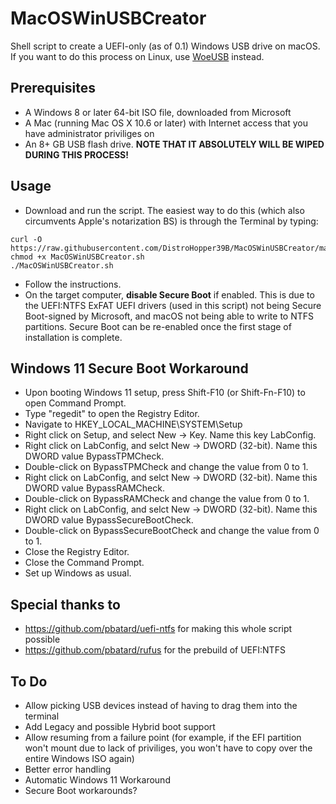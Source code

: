 # MacOSWinUSBCreator
Shell script to create a UEFI-only (as of 0.1) Windows USB drive on macOS. If you want to do this process on Linux, use [WoeUSB](https://github.com/WoeUSB/WoeUSB-ng) instead.

## Prerequisites
- A Windows 8 or later 64-bit ISO file, downloaded from Microsoft
- A Mac (running Mac OS X 10.6 or later) with Internet access that you have administrator priviliges on
- An 8+ GB USB flash drive. **NOTE THAT IT ABSOLUTELY WILL BE WIPED DURING THIS PROCESS!**

## Usage
- Download and run the script. The easiest way to do this (which also circumvents Apple's notarization BS) is through the Terminal by typing:
```
curl -O https://raw.githubusercontent.com/DistroHopper39B/MacOSWinUSBCreator/main/MacOSWinUSBCreator.sh
chmod +x MacOSWinUSBCreator.sh
./MacOSWinUSBCreator.sh
```
- Follow the instructions.
- On the target computer, **disable Secure Boot** if enabled. This is due to the UEFI:NTFS ExFAT UEFI drivers (used in this script) not being Secure Boot-signed by Microsoft, and macOS not being able to write to NTFS partitions. Secure Boot can be re-enabled once the first stage of installation is complete.
## Windows 11 Secure Boot Workaround
- Upon booting Windows 11 setup, press Shift-F10 (or Shift-Fn-F10) to open Command Prompt.
- Type "regedit" to open the Registry Editor.
- Navigate to HKEY_LOCAL_MACHINE\SYSTEM\Setup
- Right click on Setup, and select New -> Key. Name this key LabConfig.
- Right click on LabConfig, and selct New -> DWORD (32-bit). Name this DWORD value BypassTPMCheck.
- Double-click on BypassTPMCheck and change the value from 0 to 1.
- Right click on LabConfig, and selct New -> DWORD (32-bit). Name this DWORD value BypassRAMCheck.
- Double-click on BypassRAMCheck and change the value from 0 to 1.
- Right click on LabConfig, and selct New -> DWORD (32-bit). Name this DWORD value BypassSecureBootCheck.
- Double-click on BypassSecureBootCheck and change the value from 0 to 1.
- Close the Registry Editor.
- Close the Command Prompt.
- Set up Windows as usual.
## Special thanks to
- https://github.com/pbatard/uefi-ntfs for making this whole script possible 
- https://github.com/pbatard/rufus for the prebuild of UEFI:NTFS
## To Do
- Allow picking USB devices instead of having to drag them into the terminal
- Add Legacy and possible Hybrid boot support
- Allow resuming from a failure point (for example, if the EFI partition won't mount due to lack of priviliges, you won't have to copy over the entire Windows ISO again)
- Better error handling
- Automatic Windows 11 Workaround
- Secure Boot workarounds?
